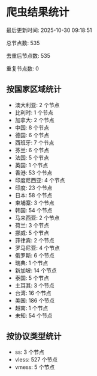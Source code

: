 # 爬虫结果统计

最后更新时间: 2025-10-30 09:18:51

总节点数: 535

去重后节点数: 535

重复节点数: 0

## 按国家区域统计

- 澳大利亚: 2 个节点
- 比利时: 1 个节点
- 加拿大: 2 个节点
- 中国: 8 个节点
- 德国: 6 个节点
- 西班牙: 7 个节点
- 芬兰: 6 个节点
- 法国: 5 个节点
- 英国: 1 个节点
- 香港: 53 个节点
- 印度尼西亚: 4 个节点
- 印度: 23 个节点
- 日本: 58 个节点
- 柬埔寨: 3 个节点
- 韩国: 54 个节点
- 马来西亚: 2 个节点
- 荷兰: 3 个节点
- 挪威: 5 个节点
- 菲律宾: 2 个节点
- 罗马尼亚: 4 个节点
- 俄罗斯: 6 个节点
- 瑞典: 1 个节点
- 新加坡: 14 个节点
- 泰国: 5 个节点
- 土耳其: 3 个节点
- 台湾: 16 个节点
- 美国: 186 个节点
- 越南: 1 个节点
- 未知: 54 个节点

## 按协议类型统计

- ss: 3 个节点
- vless: 527 个节点
- vmess: 5 个节点
